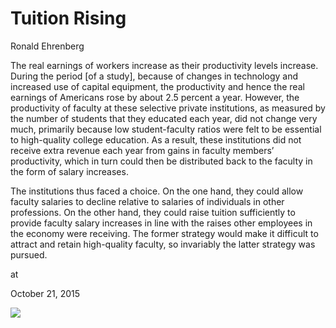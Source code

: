 # Tuition Rising

Ronald Ehrenberg 

The real earnings of workers increase as their productivity levels increase. During the period [of a study], because of changes in technology and increased use of capital equipment, the productivity and hence the real earnings of Americans rose by about 2.5 percent a year. However, the productivity of faculty at these selective private institutions, as measured by the number of students that they educated each year, did not change very much, primarily because low student-faculty ratios were felt to be essential to high-quality college education. As a result, these institutions did not receive extra revenue each year from gains in faculty members’ productivity, which in turn could then be distributed back to the faculty in the form of salary increases.

The institutions thus faced a choice. On the one hand, they could allow faculty salaries to decline relative to salaries of individuals in other professions. On the other hand, they could raise tuition sufficiently to provide faculty salary increases in line with the raises other employees in the economy were receiving. The former strategy would make it difficult to attract and retain high-quality faculty, so invariably the latter strategy was pursued. 








at

October 21, 2015















![](41SgrK1fu1L._SY344_BO1%252C204%252C203%252C200_.jpg)
